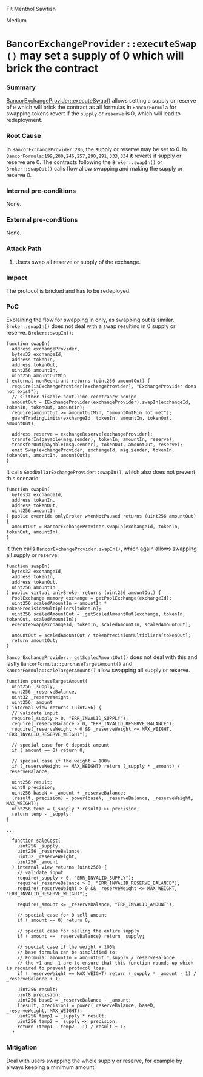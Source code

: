 Fit Menthol Sawfish

Medium

# `BancorExchangeProvider::executeSwap()` may set a supply of 0 which will brick the contract

### Summary

[BancorExchangeProvider::executeSwap()](https://github.com/sherlock-audit/2024-10-mento-update/blob/main/mento-core/contracts/goodDollar/BancorExchangeProvider.sol#L279) allows setting a supply or reserve of `0` which will brick the contract as all formulas in `BancorFormula` for swapping tokens revert if the `supply` or `reserve` is 0, which will lead to redeployment.

### Root Cause

In `BancorExchangeProvider:286`, the supply or reserve may be set to 0.
In `BancorFormula:199,200,246,257,290,291,333,334` it reverts if supply or reserve are 0.
The contracts following the `Broker::swapIn()` or `Broker::swapOut()` calls flow allow swapping and making the supply or reserve 0.

### Internal pre-conditions

None.

### External pre-conditions

None.

### Attack Path

1. Users swap all reserve or supply of the exchange.

### Impact

The protocol is bricked and has to be redeployed.

### PoC

Explaining the flow for swapping in only, as swapping out is similar.
`Broker::swapIn()` does not deal with a swap resulting in 0 supply or reserve.
`Broker::swapIn()`:
```solidity
function swapIn(
  address exchangeProvider,
  bytes32 exchangeId,
  address tokenIn,
  address tokenOut,
  uint256 amountIn,
  uint256 amountOutMin
) external nonReentrant returns (uint256 amountOut) {
  require(isExchangeProvider[exchangeProvider], "ExchangeProvider does not exist");
  // slither-disable-next-line reentrancy-benign
  amountOut = IExchangeProvider(exchangeProvider).swapIn(exchangeId, tokenIn, tokenOut, amountIn);
  require(amountOut >= amountOutMin, "amountOutMin not met");
  guardTradingLimits(exchangeId, tokenIn, amountIn, tokenOut, amountOut);

  address reserve = exchangeReserve[exchangeProvider];
  transferIn(payable(msg.sender), tokenIn, amountIn, reserve);
  transferOut(payable(msg.sender), tokenOut, amountOut, reserve);
  emit Swap(exchangeProvider, exchangeId, msg.sender, tokenIn, tokenOut, amountIn, amountOut);
}
```
It calls `GoodDollarExchangeProvider::swapIn()`, which also does not prevent this scenario:
```solidity
function swapIn(
  bytes32 exchangeId,
  address tokenIn,
  address tokenOut,
  uint256 amountIn
) public override onlyBroker whenNotPaused returns (uint256 amountOut) {
  amountOut = BancorExchangeProvider.swapIn(exchangeId, tokenIn, tokenOut, amountIn);
}
```
It then calls `BancorExchangeProvider.swapIn()`, which again allows swapping all supply or reserve:
```solidity
function swapIn(
  bytes32 exchangeId,
  address tokenIn,
  address tokenOut,
  uint256 amountIn
) public virtual onlyBroker returns (uint256 amountOut) {
  PoolExchange memory exchange = getPoolExchange(exchangeId);
  uint256 scaledAmountIn = amountIn * tokenPrecisionMultipliers[tokenIn];
  uint256 scaledAmountOut = _getScaledAmountOut(exchange, tokenIn, tokenOut, scaledAmountIn);
  executeSwap(exchangeId, tokenIn, scaledAmountIn, scaledAmountOut);

  amountOut = scaledAmountOut / tokenPrecisionMultipliers[tokenOut];
  return amountOut;
}
```
`BancorExchangeProvider::_getScaledAmountOut()` does not deal with this and lastly `BancorFormula::purchaseTargetAmount()` and `BancorFormula::saleTargetAmount()` allow swapping all supply or reserve.
```solidity
function purchaseTargetAmount(
  uint256 _supply,
  uint256 _reserveBalance,
  uint32 _reserveWeight,
  uint256 _amount
) internal view returns (uint256) {
  // validate input
  require(_supply > 0, "ERR_INVALID_SUPPLY");
  require(_reserveBalance > 0, "ERR_INVALID_RESERVE_BALANCE");
  require(_reserveWeight > 0 && _reserveWeight <= MAX_WEIGHT, "ERR_INVALID_RESERVE_WEIGHT");

  // special case for 0 deposit amount
  if (_amount == 0) return 0;

  // special case if the weight = 100%
  if (_reserveWeight == MAX_WEIGHT) return (_supply * _amount) / _reserveBalance;

  uint256 result;
  uint8 precision;
  uint256 baseN = _amount + _reserveBalance;
  (result, precision) = power(baseN, _reserveBalance, _reserveWeight, MAX_WEIGHT);
  uint256 temp = (_supply * result) >> precision;
  return temp - _supply;
}

...

  function saleCost(
    uint256 _supply,
    uint256 _reserveBalance,
    uint32 _reserveWeight,
    uint256 _amount
  ) internal view returns (uint256) {
    // validate input
    require(_supply > 0, "ERR_INVALID_SUPPLY");
    require(_reserveBalance > 0, "ERR_INVALID_RESERVE_BALANCE");
    require(_reserveWeight > 0 && _reserveWeight <= MAX_WEIGHT, "ERR_INVALID_RESERVE_WEIGHT");

    require(_amount <= _reserveBalance, "ERR_INVALID_AMOUNT");

    // special case for 0 sell amount
    if (_amount == 0) return 0;

    // special case for selling the entire supply
    if (_amount == _reserveBalance) return _supply;

    // special case if the weight = 100%
    // base formula can be simplified to:
    // Formula: amountIn = amountOut * supply / reserveBalance
    // the +1 and -1 are to ensure that this function rounds up which is required to prevent protocol loss.
    if (_reserveWeight == MAX_WEIGHT) return (_supply * _amount - 1) / _reserveBalance + 1;

    uint256 result;
    uint8 precision;
    uint256 baseD = _reserveBalance - _amount;
    (result, precision) = power(_reserveBalance, baseD, _reserveWeight, MAX_WEIGHT);
    uint256 temp1 = _supply * result;
    uint256 temp2 = _supply << precision;
    return (temp1 - temp2 - 1) / result + 1;
  }

```

### Mitigation

Deal with users swapping the whole supply or reserve, for example by always keeping a minimum amount.